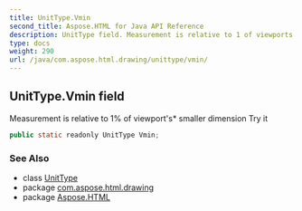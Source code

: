 ```yaml
---
title: UnitType.Vmin
second_title: Aspose.HTML for Java API Reference
description: UnitType field. Measurement is relative to 1 of viewports smaller dimension Try it
type: docs
weight: 290
url: /java/com.aspose.html.drawing/unittype/vmin/
---
```

## UnitType.Vmin field

Measurement is relative to 1% of viewport's* smaller dimension Try it

```java
public static readonly UnitType Vmin;
```

### See Also

* class [UnitType](../)
* package [com.aspose.html.drawing](../../unittype/)
* package [Aspose.HTML](../../../)
